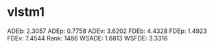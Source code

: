# vlstm1

ADEb: 2.3057
ADEp: 0.7758
ADEv: 3.6202
FDEb: 4.4328
FDEp: 1.4923
FDEv: 7.4544
Rank: 1486
WSADE: 1.6813
WSFDE: 3.3316